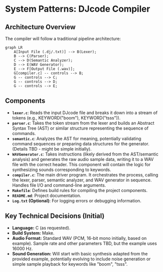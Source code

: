 # System Patterns: DJcode Compiler

## Architecture Overview
The compiler will follow a traditional pipeline architecture:

```mermaid
graph LR
    A[Input File (.dj/.txt)] --> B(Lexer);
    B --> C(Parser);
    C --> D(Semantic Analyzer);
    D --> E(WAV Generator);
    E --> F[Output File (.wav)];
    G[compiler.c] -- controls --> B;
    G -- controls --> C;
    G -- controls --> D;
    G -- controls --> E;
```

## Components
-   **`lexer.c`**: Reads the input DJcode file and breaks it down into a stream of tokens (e.g., KEYWORD("boom"), KEYWORD("tsss")).
-   **`parser.c`**: Takes the token stream from the lexer and builds an Abstract Syntax Tree (AST) or similar structure representing the sequence of commands.
-   **`semantic.c`**: Analyzes the AST for meaning, potentially validating command sequences or preparing data structures for the generator. (Details TBD - might be simple initially).
-   **`WAVGenerator.c`**: Takes instructions (likely derived from the AST/semantic analysis) and generates the raw audio sample data, writing it to a WAV file with the correct header. This component will contain the logic for synthesizing sounds corresponding to keywords.
-   **`compiler.c`**: The main driver program. It orchestrates the process, calling the lexer, parser, semantic analyzer, and WAV generator in sequence. Handles file I/O and command-line arguments.
-   **`Makefile`**: Defines build rules for compiling the project components.
-   **`README.md`**: Project documentation.
-   **`Log.txt` (Optional)**: For logging errors or debugging information.

## Key Technical Decisions (Initial)
-   **Language:** C (as requested).
-   **Build System:** Make.
-   **Audio Format:** Standard WAV (PCM, 16-bit mono initially, based on example). Sample rate and other parameters TBD, but the example uses 16000 Hz.
-   **Sound Generation:** Will start with basic synthesis adapted from the provided example, potentially evolving to include noise generation or simple sample playback for keywords like "boom", "tsss".
